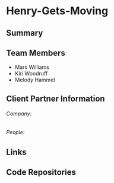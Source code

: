 # Henry-Gets-Moving

## Summary


## Team Members

- Mars Williams
- Kiri Woodruff
- Melody Hammel

## Client Partner Information

###### Company:

###### People:

## Links

## Code Repositories
